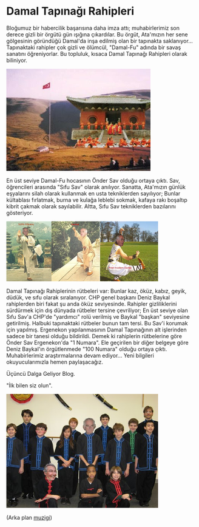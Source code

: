# Damal Tapınağı  Rahipleri


Bloğumuz bir habercilik başarısına daha imza attı; muhabirlerimiz son
derece gizli bir örgütü gün ışığına çıkardılar. Bu örgüt, Ata'mızın
her sene gölgesinin göründüğü Damal'da inşa edilmiş olan bir tapınakta
saklanıyor... Tapınaktaki rahipler çok gizli ve ölümcül, "Damal-Fu"
adında bir savaş sanatını öğreniyorlar. Bu topluluk, kısaca Damal
Tapınağı Rahipleri olarak biliniyor.

![](damalshaolin2.jpg)

En üst seviye Damal-Fu hocasının Önder Sav olduğu ortaya çıktı. Sav,
öğrencileri arasında "Sıfu Sav" olarak anılıyor. Sanatta, Ata'mızın
günlük eşyalarını silah olarak kullanmak en usta tekniklerden
sayılıyor; Bunlar kültablası fırlatmak, burna ve kulağa leblebi
sokmak, kafaya rakı boşaltıp kibrit çakmak olarak sayılabilir. Altta,
Sıfu Sav tekniklerden bazılarını gösteriyor.

![](sav-all.jpg)

Damal Tapınağı Rahiplerinin rütbeleri var: Bunlar kaz, öküz, kabız,
geyik, düdük, ve sıfu olarak sıralanıyor. CHP genel başkanı Deniz
Baykal rahiplerden biri fakat şu anda öküz seviyesinde. Rahipler
gizliliklerini sürdürmek için dış dünyada rütbeler tersine çevriliyor;
En üst seviye olan Sıfu Sav'a CHP'de "yardımcı" rolü verilmiş ve
Baykal "başkan" seviyesine getirilmiş. Halbuki tapınaktaki rütbeler
bunun tam tersi. Bu Sav'i korumak için yapılmış.  Ergenekon
yapılanmasının Damal Tapınağının alt işlerinden sadece bir tanesi
olduğu bildirildi. Demek ki rahiplerin rütbelerine göre Önder Sav
Ergenekon'da "1 Numara". Ele geçirilen bir diğer belgeye göre Deniz
Baykal'ın örgütlenmede "100 Numara" olduğu ortaya çıktı.
Muhabirlerimiz araştırmalarına devam ediyor... Yeni bilgileri
okuyucularımızla hemen paylaşacağız.

Üçüncü Dalga Geliyor Blog.

"İlk bilen siz olun".

![](sav-NsaKidsKungFu02.jpg)

(Arka plan [muzigi](https://www.dropbox.com/s/hc4i5abpnc8lkge/kungfufighting.mp3?dl=0))
